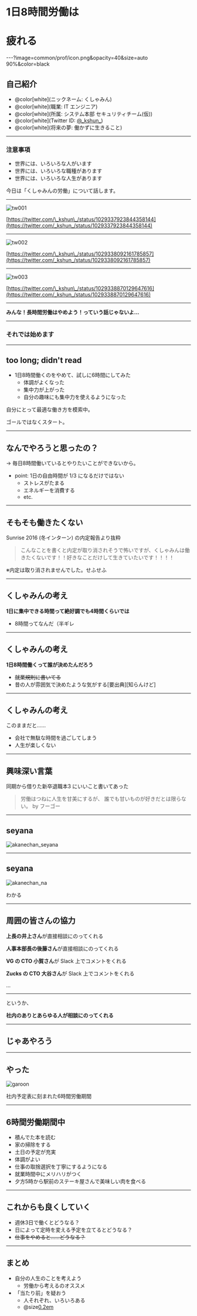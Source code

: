 # 1日8時間労働は
# 疲れる

---?image=common/prof/icon.png&opacity=40&size=auto 90%&color=black

## 自己紹介

- @color[white](ニックネーム: くしゃみん)
- @color[white](職業: IT エンジニア)
- @color[white](所属: システム本部 セキュリティチーム(仮))
- @color[white](Twitter ID: [@\_kshun\_](https://twitter.com/_kshun_))
- @color[white](将来の夢: 働かずに生きること)

---

### 注意事項

- 世界には、いろいろな人がいます
- 世界には、いろいろな職種があります
- 世界には、いろいろな人生があります

今日は「くしゃみんの労働」について話します。

---

![tw001](20180817_vglt/img/tw001.png)

[https://twitter.com/\_kshun\_/status/1029337923844358144](https://twitter.com/_kshun_/status/1029337923844358144)

---

![tw002](20180817_vglt/img/tw002.png)

[https://twitter.com/\_kshun\_/status/1029338092161785857](https://twitter.com/_kshun_/status/1029338092161785857)

---

![tw003](20180817_vglt/img/tw003.png)

[https://twitter.com/\_kshun\_/status/1029338870129647616](https://twitter.com/_kshun_/status/1029338870129647616)

---

**みんな！長時間労働はやめよう！っていう話じゃないよ…**

---

### それでは始めます

---

## too long; didn't read

- 1日8時間働くのをやめて、試しに6時間にしてみた
    - 体調がよくなった
    - 集中力が上がった
    - 自分の趣味にも集中力を使えるようになった

自分にとって最適な働き方を模索中。

ゴールではなくスタート。

---

## なんでやろうと思ったの？

-> 毎日8時間働いているとやりたいことができないから。

- point: 1日の自由時間が 1/3 になるだけではない
    - ストレスがたまる
    - エネルギーを消費する
    - etc.

---

## そもそも働きたくない

Sunrise 2016 (冬インターン) の内定報告より抜粋

> こんなことを書くと内定が取り消されそうで怖いですが、くしゃみんは働きたくないです！！好きなことだけして生きていたいです！！！！

※内定は取り消されませんでした。せふせふ

---

## くしゃみんの考え

**1日に集中できる時間って絶好調でも4時間くらいでは**

- 8時間ってなんだ（半ギレ

---

## くしゃみんの考え

**1日8時間働くって誰が決めたんだろう**

- ~~就業規則に書いてる~~
- 昔の人が雰囲気で決めたような気がする\[要出典\]\[知らんけど\]

---

## くしゃみんの考え

このままだと……

- 会社で無駄な時間を過ごしてしまう
- 人生が楽しくない

---

## 興味深い言葉

同期から借りた新卒退職本3 にいいこと書いてあった

> 労働はつねに人生を甘美にするが、
> 誰でも甘いものが好きだとは限らない。
> by フーゴー

---

## seyana

![akanechan_seyana](20180817_vglt/img/seyana.png)

---

## seyana

![akanechan_na](20180817_vglt/img/na.jpg)

わかる

---

## 周囲の皆さんの協力

**上長の井上さん**が直接相談にのってくれる

**人事本部長の後藤さん**が直接相談にのってくれる

**VG の CTO 小賀さん**が Slack 上でコメントをくれる

**Zucks の CTO 大谷さん**が Slack 上でコメントをくれる


...

---

というか、

**社内のありとあらゆる人が相談にのってくれる**

---

## じゃあやろう

---

## やった

![garoon](20180817_vglt/img/garoon1.png)

社内予定表に刻まれた6時間労働期間

---

## 6時間労働期間中

- 積んでた本を読む
- 家の掃除をする
- 土日の予定が充実
- 体調がよい
- 仕事の取捨選択を丁寧にするようになる
- 就業時間中にメリハリがつく
- 夕方5時から駅前のステーキ屋さんで美味しい肉を食べる

---

## これからも良くしていく

- 週休3日で働くとどうなる？
- 日によって定時を変える予定を立てるとどうなる？
- ~~仕事をやめると……どうなる？~~

---

## まとめ

- 自分の人生のことを考えよう
    - 労働から考えるのオススメ
- 「当たり前」を疑おう
    - 人それぞれ、いろいろある
    - @size[0.2em](画一化されたルールの中には、あまり合理的じゃないものがあるかもね)

